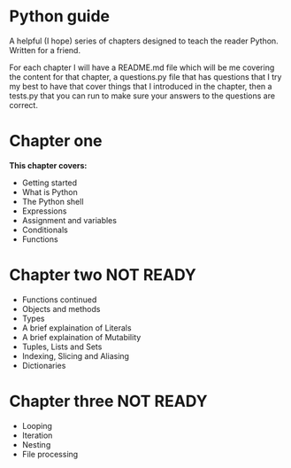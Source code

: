 # Python guide

A helpful (I hope) series of chapters designed to teach the reader Python.  
  Written for a friend.  
    
  For each chapter I will have a README.md file which will be me covering the content for that chapter, a questions.py file that has questions that I try my best to have that cover things that I introduced in the chapter, then a tests.py that you can run to make sure your answers to the questions are correct.  
  
**Chapter one**
=============
**This chapter covers:**
 * Getting started
 * What is Python
 * The Python shell
 * Expressions
 * Assignment and variables
 * Conditionals
 * Functions
    
 **Chapter two** NOT READY
=============
 * Functions continued
 * Objects and methods
 * Types 
 * A brief explaination of Literals
 * A brief explaination of Mutability
 * Tuples, Lists and Sets
 * Indexing, Slicing and Aliasing
 * Dictionaries

 **Chapter three** NOT READY
=============
 * Looping
 * Iteration
 * Nesting
 * File processing
